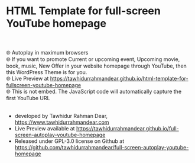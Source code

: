 # HTML Template for full-screen YouTube homepage <br><br>
🌐 Autoplay in maximum browsers <br>
🌐 If you want to promote Current or upcoming event, Upcoming movie, book, music, New Offer in your website homepage through YouTube, then this WordPress Theme is for you. <br>
🌐 Live Preview at https://tawhidurrahmandear.github.io/html-template-for-fullscreen-youtube-homepage <br>
🌐 This is not embed. The JavaScript code will automatically capture the first YouTube URL  <br><br>

* developed by Tawhidur Rahman Dear, https://www.tawhidurrahmandear.com <br>
* Live Preview available at https://tawhidurrahmandear.github.io/full-screen-autoplay-youtube-homepage <br>
* Released under GPL-3.0 license on Github at https://github.com/tawhidurrahmandear/full-screen-autoplay-youtube-homepage 
